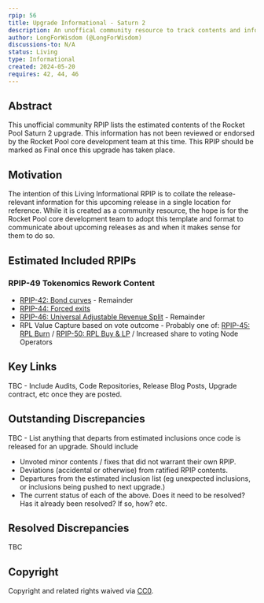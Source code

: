 ```yaml
---
rpip: 56
title: Upgrade Informational - Saturn 2
description: An unoffical community resource to track contents and information about the Saturn 2 upgrade.
author: LongForWisdom (@LongForWisdom)
discussions-to: N/A
status: Living
type: Informational
created: 2024-05-20
requires: 42, 44, 46
---
```


## Abstract

This unofficial community RPIP lists the estimated contents of the Rocket Pool Saturn 2 upgrade. This information has not been reviewed or endorsed by the Rocket Pool core development team at this time. This RPIP should be marked as Final once this upgrade has taken place.

## Motivation

The intention of this Living Informational RPIP is to collate the release-relevant information for this upcoming release in a single location for reference. While it is created as a community resource, the hope is for the Rocket Pool core development team to adopt this template and format to communicate about upcoming releases as and when it makes sense for them to do so.

## Estimated Included RPIPs

### RPIP-49 Tokenomics Rework Content
* [RPIP-42: Bond curves](RPIP-42.md) - Remainder
* [RPIP-44: Forced exits](RPIP-44.md)
* [RPIP-46: Universal Adjustable Revenue Split](RPIP-46.md) - Remainder
* RPL Value Capture based on vote outcome - Probably one of: [RPIP-45: RPL Burn](RPIP-45.md) / [RPIP-50: RPL Buy & LP](RPIP-50.md) / Increased share to voting Node Operators

## Key Links 
TBC - Include Audits, Code Repositories, Release Blog Posts, Upgrade contract, etc once they are posted.

## Outstanding Discrepancies
TBC - List anything that departs from estimated inclusions once code is released for an upgrade. Should include
* Unvoted minor contents / fixes that did not warrant their own RPIP.
* Deviations (accidental or otherwise) from ratified RPIP contents.
* Departures from the estimated inclusion list (eg unexpected inclusions, or inclusions being pushed to next upgrade.)
* The current status of each of the above. Does it need to be resolved? Has it already been resolved? If so, how? etc.

## Resolved Discrepancies
TBC

## Copyright
Copyright and related rights waived via [CC0](https://creativecommons.org/publicdomain/zero/1.0/).